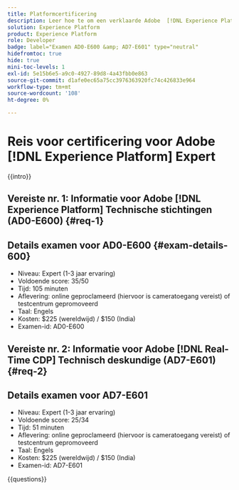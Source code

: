 ```yaml
---
title: Platformcertificering
description: Leer hoe te om een verklaarde Adobe  [!DNL Experience Platform]  Deskundige te worden.
solution: Experience Platform
product: Experience Platform
role: Developer
badge: label="Examen AD0-E600 &amp; AD7-E601" type="neutral"
hidefromtoc: true
hide: true
mini-toc-levels: 1
exl-id: 5e15b6e5-a9c0-4927-89d8-4a43fbb0e863
source-git-commit: d1afe0ec65a75cc3976363920fc74c426833e964
workflow-type: tm+mt
source-wordcount: '108'
ht-degree: 0%

---
```


# Reis voor certificering voor Adobe [!DNL Experience Platform] Expert

{{intro}}

## Vereiste nr. 1: Informatie voor Adobe [!DNL Experience Platform] Technische stichtingen (AD0-E600) {#req-1}

## Details examen voor AD0-E600 {#exam-details-600}

* Niveau: Expert (1-3 jaar ervaring)
* Voldoende score: 35/50
* Tijd: 105 minuten
* Aflevering: online geproclameerd (hiervoor is cameratoegang vereist) of testcentrum gepromoveerd
* Taal: Engels
* Kosten: $225 (wereldwijd) / $150 (India)
* Examen-id: AD0-E600

## Vereiste nr. 2: Informatie voor Adobe [!DNL Real-Time CDP] Technisch deskundige (AD7-E601) {#req-2}

## Details examen voor AD7-E601

* Niveau: Expert (1-3 jaar ervaring)
* Voldoende score: 25/34
* Tijd: 51 minuten
* Aflevering: online geproclameerd (hiervoor is cameratoegang vereist) of testcentrum gepromoveerd
* Taal: Engels
* Kosten: $225 (wereldwijd) / $150 (India)
* Examen-id: AD7-E601

{{questions}}

